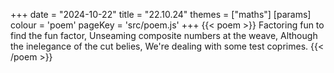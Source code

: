 +++
date = "2024-10-22"
title = "22.10.24"
themes = ["maths"]
[params]
  colour = 'poem'
  pageKey = 'src/poem.js'
+++
{{< poem >}}
Factoring fun to find the fun factor,
Unseaming composite numbers at the weave,
Although the inelegance of the cut belies,
We're dealing with some test coprimes.
{{< /poem >}}